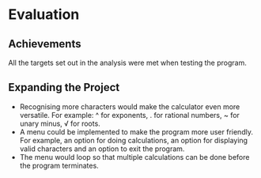 # Evaluation

## Achievements

All the targets set out in the analysis were met when testing the program.

## Expanding the Project

- Recognising more characters would make the calculator even more versatile. For example: ^ for exponents, . for rational numbers, ~ for unary minus, √ for roots.
- A menu could be implemented to make the program more user friendly. For example, an option for doing calculations, an option for displaying valid characters and an option to exit the program.
- The menu would loop so that multiple calculations can be done before the program terminates.
